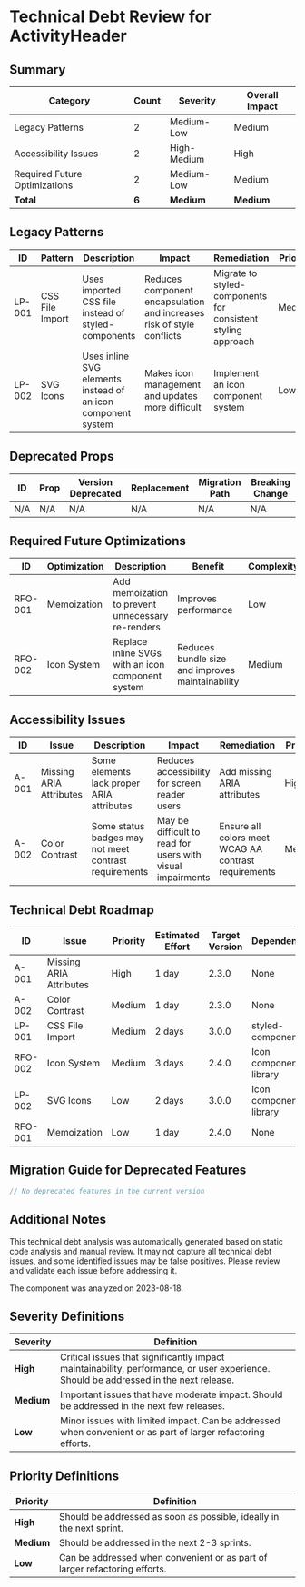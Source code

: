 # Technical Debt Review for ActivityHeader

## Summary

| Category | Count | Severity | Overall Impact |
|----------|-------|----------|----------------|
| Legacy Patterns | 2 | Medium-Low | Medium |
| Accessibility Issues | 2 | High-Medium | High |
| Required Future Optimizations | 2 | Medium-Low | Medium |
| **Total** | **6** | **Medium** | **Medium** |

## Legacy Patterns

| ID | Pattern | Description | Impact | Remediation | Priority |
|----|---------|-------------|--------|-------------|----------|
| LP-001 | CSS File Import | Uses imported CSS file instead of styled-components | Reduces component encapsulation and increases risk of style conflicts | Migrate to styled-components for consistent styling approach | Medium |
| LP-002 | SVG Icons | Uses inline SVG elements instead of an icon component system | Makes icon management and updates more difficult | Implement an icon component system | Low |

## Deprecated Props

| ID | Prop | Version Deprecated | Replacement | Migration Path | Breaking Change |
|----|------|-------------------|-------------|----------------|----------------|
| N/A | N/A | N/A | N/A | N/A | N/A |

## Required Future Optimizations

| ID | Optimization | Description | Benefit | Complexity | Priority |
|----|--------------|-------------|---------|------------|----------|
| RFO-001 | Memoization | Add memoization to prevent unnecessary re-renders | Improves performance | Low | Low |
| RFO-002 | Icon System | Replace inline SVGs with an icon component system | Reduces bundle size and improves maintainability | Medium | Medium |

## Accessibility Issues

| ID | Issue | Description | Impact | Remediation | Priority |
|----|-------|-------------|--------|-------------|----------|
| A-001 | Missing ARIA Attributes | Some elements lack proper ARIA attributes | Reduces accessibility for screen reader users | Add missing ARIA attributes | High |
| A-002 | Color Contrast | Some status badges may not meet contrast requirements | May be difficult to read for users with visual impairments | Ensure all colors meet WCAG AA contrast requirements | Medium |

## Technical Debt Roadmap

| ID | Issue | Priority | Estimated Effort | Target Version | Dependencies |
|----|-------|----------|------------------|----------------|--------------|
| A-001 | Missing ARIA Attributes | High | 1 day | 2.3.0 | None |
| A-002 | Color Contrast | Medium | 1 day | 2.3.0 | None |
| LP-001 | CSS File Import | Medium | 2 days | 3.0.0 | styled-components |
| RFO-002 | Icon System | Medium | 3 days | 2.4.0 | Icon component library |
| LP-002 | SVG Icons | Low | 2 days | 3.0.0 | Icon component library |
| RFO-001 | Memoization | Low | 1 day | 2.4.0 | None |

## Migration Guide for Deprecated Features

```jsx
// No deprecated features in the current version
```

## Additional Notes

This technical debt analysis was automatically generated based on static code analysis and manual review. It may not capture all technical debt issues, and some identified issues may be false positives. Please review and validate each issue before addressing it.

The component was analyzed on 2023-08-18.

## Severity Definitions

| Severity | Definition |
|----------|------------|
| **High** | Critical issues that significantly impact maintainability, performance, or user experience. Should be addressed in the next release. |
| **Medium** | Important issues that have moderate impact. Should be addressed in the next few releases. |
| **Low** | Minor issues with limited impact. Can be addressed when convenient or as part of larger refactoring efforts. |

## Priority Definitions

| Priority | Definition |
|----------|------------|
| **High** | Should be addressed as soon as possible, ideally in the next sprint. |
| **Medium** | Should be addressed in the next 2-3 sprints. |
| **Low** | Can be addressed when convenient or as part of larger refactoring efforts. |
